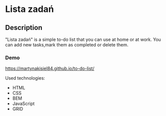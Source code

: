 # Lista zadań
## Description
"Lista zadań" is a simple to-do list that you can use at home or at work. You can add new tasks,mark them as completed or delete them. 
### Demo
https://martynakisiel84.github.io/to-do-list/

Used technologies:
- HTML
- CSS
- BEM
- JavaScript
- GRID
